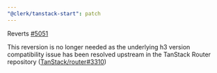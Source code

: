 ```yaml
---
"@clerk/tanstack-start": patch
---
```


Reverts [#5051](https://github.com/clerk/javascript/pull/5051)

This reversion is no longer needed as the underlying h3 version compatibility issue 
has been resolved upstream in the TanStack Router repository ([TanStack/router#3310](https://github.com/TanStack/router/pull/3310))
